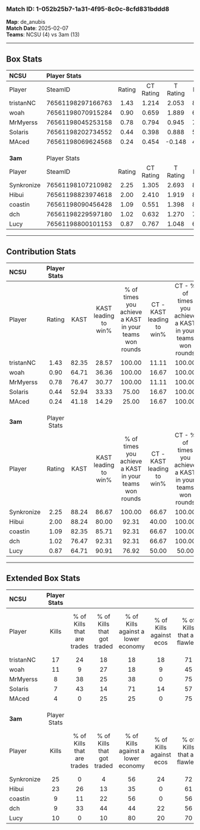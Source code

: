 ### Match ID: 1-052b25b7-1a31-4f95-8c0c-8cfd831bddd8  
**Map**: de_anubis  
**Match Date**: 2025-02-07  
**Teams**: NCSU (4) vs 3am (13)  

---  

## Box Stats  

| **NCSU**   | Player Stats      |        |           |          |       |       |       |         |        |      |     |
| :- | :- | :-: | :-: | :-: | :-: | :-: | :-: | :-: | :-: | :-: | :-: |
| Player     | SteamID           | Rating | CT Rating | T Rating | KAST  |  ADR  | Kills | Assists | Deaths | K/D  | HS% |
| tristanNC  | 76561198297166763 |  1.43  |   1.214   |  2.053   | 82.35 | 93.2  |  17   |    2    |   13   | 1.31 | 47  |
| woah       | 76561198070915284 |  0.90  |   0.659   |  1.889   | 64.71 | 77.8  |  11   |    4    |   15   | 0.73 | 27  |
| MrMyerss   | 76561198045253158 |  0.78  |   0.794   |  0.945   | 76.47 | 71.1  |   8   |    4    |   16   | 0.50 | 50  |
| SoIaris    | 76561198202734552 |  0.44  |   0.398   |  0.888   | 52.94 | 42.6  |   7   |    1    |   16   | 0.44 | 71  |
| MAced      | 76561198069624568 |  0.24  |   0.454   |  -0.148  | 41.18 | 47.1  |   4   |    5    |   16   | 0.25 | 25  |
|            |                   |        |           |          |       |       |       |         |        |      |     |
|            |                   |        |           |          |       |       |       |         |        |      |     |
|            |                   |        |           |          |       |       |       |         |        |      |     |
| **3am**    | Player Stats      |        |           |          |       |       |       |         |        |      |     |
| Player     | SteamID           | Rating | CT Rating | T Rating | KAST  |  ADR  | Kills | Assists | Deaths | K/D  | HS% |
| Synkronize | 76561198107210982 |  2.25  |   1.305   |  2.693   | 88.24 | 155.8 |  25   |    5    |   8    | 3.13 | 56  |
| Hibui      | 76561198823974618 |  2.00  |   2.410   |  1.919   | 88.24 | 110.4 |  23   |    4    |   8    | 2.88 | 60  |
| coastin    | 76561198090456428 |  1.09  |   0.551   |  1.398   | 82.35 | 72.5  |   9   |    8    |   10   | 0.90 | 55  |
| dch        | 76561198229597180 |  1.02  |   0.632   |  1.270   | 76.47 | 75.7  |   9   |    7    |   11   | 0.82 | 66  |
| Lucy       | 76561198800101153 |  0.87  |   0.767   |  1.048   | 64.71 | 44.7  |  10   |    0    |   10   | 1.00 | 20  |
---  

## Contribution Stats  

| **NCSU**   | Player Stats |       |                      |                                                        |                           |                                                             |                          |                                                            |
| :- | :-: | :-: | :-: | :-: | :-: | :-: | :-: | :-: |
| Player     |    Rating    | KAST  | KAST leading to win% | % of times you achieve a KAST in your teams won rounds | CT - KAST leading to win% | CT - % of times you achieve a KAST in your teams won rounds | T - KAST leading to win% | T - % of times you achieve a KAST in your teams won rounds |
| tristanNC  |     1.43     | 82.35 |        28.57         |                         100.00                         |           11.11           |                           100.00                            |          60.00           |                           100.00                           |
| woah       |     0.90     | 64.71 |        36.36         |                         100.00                         |           16.67           |                           100.00                            |          60.00           |                           100.00                           |
| MrMyerss   |     0.78     | 76.47 |        30.77         |                         100.00                         |           11.11           |                           100.00                            |          75.00           |                           100.00                           |
| SoIaris    |     0.44     | 52.94 |        33.33         |                         75.00                          |           16.67           |                           100.00                            |          66.67           |                           66.67                            |
| MAced      |     0.24     | 41.18 |        14.29         |                         25.00                          |           16.67           |                           100.00                            |           0.00           |                            0.00                            |
|            |              |       |                      |                                                        |                           |                                                             |                          |                                                            |
|            |              |       |                      |                                                        |                           |                                                             |                          |                                                            |
|            |              |       |                      |                                                        |                           |                                                             |                          |                                                            |
| **3am**    | Player Stats |       |                      |                                                        |                           |                                                             |                          |                                                            |
| Player     |    Rating    | KAST  | KAST leading to win% | % of times you achieve a KAST in your teams won rounds | CT - KAST leading to win% | CT - % of times you achieve a KAST in your teams won rounds | T - KAST leading to win% | T - % of times you achieve a KAST in your teams won rounds |
| Synkronize |     2.25     | 88.24 |        86.67         |                         100.00                         |           66.67           |                           100.00                            |          91.67           |                           100.00                           |
| Hibui      |     2.00     | 88.24 |        80.00         |                         92.31                          |           40.00           |                           100.00                            |          100.00          |                           90.91                            |
| coastin    |     1.09     | 82.35 |        85.71         |                         92.31                          |           66.67           |                           100.00                            |          90.91           |                           90.91                            |
| dch        |     1.02     | 76.47 |        92.31         |                         92.31                          |           66.67           |                           100.00                            |          100.00          |                           90.91                            |
| Lucy       |     0.87     | 64.71 |        90.91         |                         76.92                          |           50.00           |                            50.00                            |          100.00          |                           81.82                            |
---  

## Extended Box Stats  

| **NCSU**   | Player Stats |                            |                            |                                    |                         |                              |                                 |        |                             |                                     |                          |                               |                            |
| :- | :-: | :-: | :-: | :-: | :-: | :-: | :-: | :-: | :-: | :-: | :-: | :-: | :-: |
| Player     |    Kills     | % of Kills that are trades | % of Kills that got traded | % of Kills against a lower economy | % of Kills against ecos | % of Kills that are flawless | % of Kills that are close duels | Deaths | % of Deaths that get traded | % of Deaths against a lower economy | % of Deaths against ecos | % of Deaths that are flawless | % of Deaths that are close |
| tristanNC  |      17      |             24             |             18             |                 18                 |           18            |              71              |                0                |   13   |              8              |                  8                  |            0             |              85               |             0              |
| woah       |      11      |             9              |             27             |                 18                 |            9            |              45              |                9                |   15   |             27              |                 13                  |            7             |              47               |             7              |
| MrMyerss   |      8       |             38             |             25             |                 38                 |            0            |              75              |                0                |   16   |             13              |                 13                  |            6             |              63               |             6              |
| SoIaris    |      7       |             43             |             14             |                 71                 |           14            |              57              |                0                |   16   |             19              |                 13                  |            0             |              69               |             0              |
| MAced      |      4       |             0              |             25             |                 25                 |            0            |              75              |                0                |   16   |              6              |                 19                  |            6             |              63               |             0              |
|            |              |                            |                            |                                    |                         |                              |                                 |        |                             |                                     |                          |                               |                            |
|            |              |                            |                            |                                    |                         |                              |                                 |        |                             |                                     |                          |                               |                            |
|            |              |                            |                            |                                    |                         |                              |                                 |        |                             |                                     |                          |                               |                            |
| **3am**    | Player Stats |                            |                            |                                    |                         |                              |                                 |        |                             |                                     |                          |                               |                            |
| Player     |    Kills     | % of Kills that are trades | % of Kills that got traded | % of Kills against a lower economy | % of Kills against ecos | % of Kills that are flawless | % of Kills that are close duels | Deaths | % of Deaths that get traded | % of Deaths against a lower economy | % of Deaths against ecos | % of Deaths that are flawless | % of Deaths that are close |
| Synkronize |      25      |             0              |             4              |                 56                 |           24            |              72              |                0                |   8    |             13              |                 38                  |            0             |              50               |             0              |
| Hibui      |      23      |             26             |             13             |                 35                 |            0            |              61              |                4                |   8    |             25              |                 50                  |            13            |              75               |             0              |
| coastin    |      9       |             11             |             22             |                 56                 |            0            |              56              |               11                |   10   |             20              |                 40                  |            0             |              50               |             0              |
| dch        |      9       |             33             |             44             |                 44                 |           22            |              56              |                0                |   11   |             18              |                 36                  |            0             |              55               |             9              |
| Lucy       |      10      |             0              |             10             |                 80                 |           20            |              70              |                0                |   10   |             30              |                 30                  |            0             |              90               |             0              |
